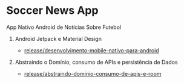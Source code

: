 # Soccer News App
App Nativo Android de Notícias Sobre Futebol

1. Android Jetpack e Material Design
   - [release/desenvolvimento-mobile-nativo-para-android](https://github.com/waldircavalcanti/soccer-news-app/tree/release/android-jetpack-material-design)

2. Abstraindo o Domínio, consumo de APIs e persistência de Dados
   - [release/abstraindo-dominio-consumo-de-apis-e-room](https://github.com/waldircavalcanti/soccer-news-app/tree/release/abstraindo-dominio-consumo-de-apis-e-room)
